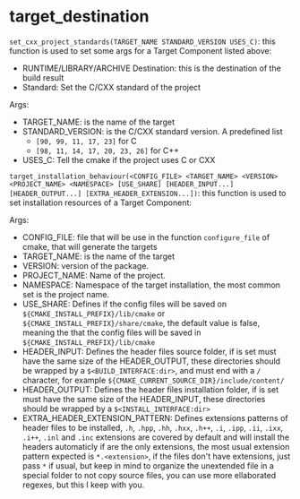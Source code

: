 # target_destination

`set_cxx_project_standards(TARGET_NAME STANDARD_VERSION USES_C)`:
this function is used to set some args for a Target Component listed above:

- RUNTIME/LIBRARY/ARCHIVE Destination: this is the destination of the build result
- Standard: Set the C/CXX standard of the project 

Args:
- TARGET_NAME: is the name of the target
- STANDARD_VERSION: is the C/CXX standard version. A predefined list
	- `[90, 99, 11, 17, 23]` for C
	- `[98, 11, 14, 17, 20, 23, 26]` for C++
- USES_C: Tell the cmake if the project uses C or CXX

`target_installation_behaviour(<CONFIG_FILE> <TARGET_NAME> <VERSION> <PROJECT_NAME> <NAMESPACE> [USE_SHARE] [HEADER_INPUT...] [HEADER_OUTPUT...] [EXTRA_HEADER_EXTENSION...])`:
this function is used to set installation resources of a Target Component:

Args:
- CONFIG_FILE: file that will be use in the function `configure_file` of cmake, that will generate the targets
- TARGET_NAME: is the name of the target
- VERSION: version of the package.
- PROJECT_NAME: Name of the project.
- NAMESPACE: Namespace of the target installation, the most common set is the project name.
- USE_SHARE: Defines if the config files will be saved on `${CMAKE_INSTALL_PREFIX}/lib/cmake` or `${CMAKE_INSTALL_PREFIX}/share/cmake`, the default value is false, meaning the that the config files will be saved in `${CMAKE_INSTALL_PREFIX}/lib/cmake`
- HEADER_INPUT: Defines the header files source folder, if is set must have the same size of the HEADER_OUTPUT, these directories should be wrapped by a `$<BUILD_INTERFACE:dir>`, and must end with a `/` character, for example `${CMAKE_CURRENT_SOURCE_DIR}/include/content/`
- HEADER_OUTPUT: Defines the header files installation folder, if is set must have the same size of the HEADER_INPUT, these directories should be wrapped by a `$<INSTALL_INTERFACE:dir>`
- EXTRA_HEADER_EXTENSION_PATTERN: Defines extensions patterns of header files to be installed, `.h`, `.hpp`, `.hh`, `.hxx`, `.h++`, `.i`, `.ipp`, `.ii`, `.ixx`, `.i++`, `.inl` and `.inc` extensions are covered by default and will install the headers automaticly if are the only extensions, the most usual extension pattern expected is `*.<extension>`, if the files don't have extensions, just pass `*` if usual, but keep in mind to organize the unextended file in a special folder to not copy source files, you can use more ellaborated regexes, but this I keep with you.

